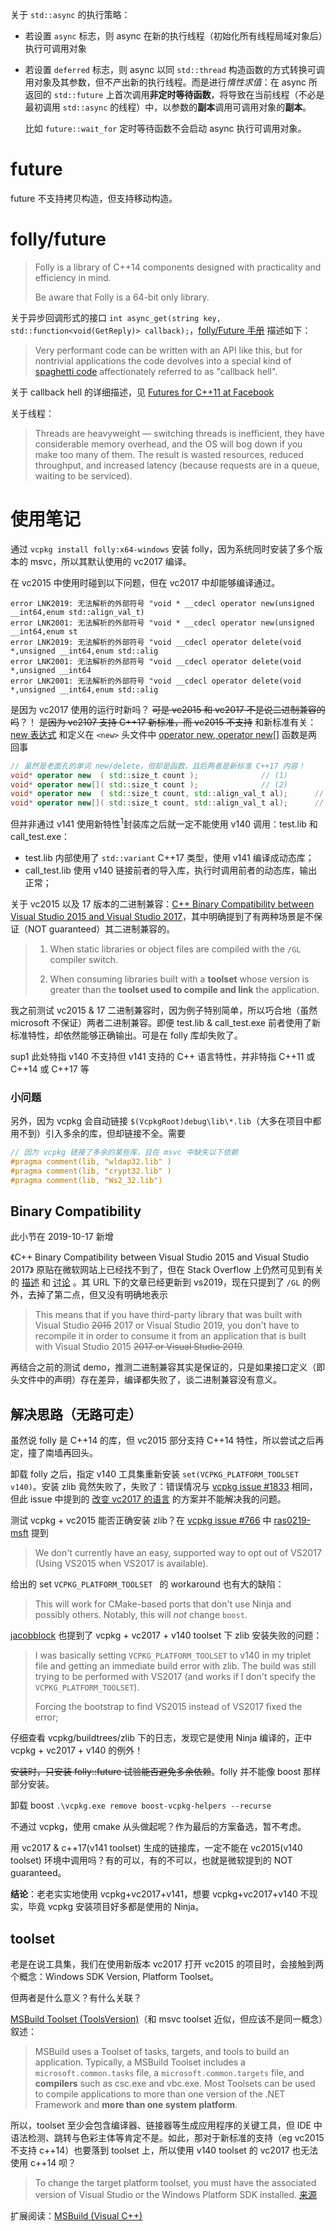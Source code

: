关于 `std::async` 的执行策略：
- 若设置 `async` 标志，则 async 在新的执行线程（初始化所有线程局域对象后）执行可调用对象
- 若设置 `deferred` 标志，则 async 以同 `std::thread` 构造函数的方式转换可调用对象及其参数，但不产出新的执行线程。而是进行*惰性求值*：在 async 所返回的 `std::future` 上首次调用**非定时等待函数**，将导致在当前线程（不必是最初调用 `std::async` 的线程）中，以参数的**副本**调用可调用对象的**副本**。

	比如 `future::wait_for` 定时等待函数不会启动 async 执行可调用对象。

# future

future 不支持拷贝构造，但支持移动构造。

# folly/future

> Folly is a library of C++14 components designed with practicality and efficiency in mind.
> 
> Be aware that Folly is a 64-bit only library.

关于异步回调形式的接口 `int async_get(string key, std::function<void(GetReply)> callback);`，[folly/Future 手册][3] 描述如下：

> Very performant code can be written with an API like this, but for nontrivial applications the code devolves into a special kind of [spaghetti code][1] affectionately referred to as "callback hell".

关于 callback hell 的详细描述，见 [Futures for C++11 at Facebook][2]

关于线程：

> Threads are heavyweight — switching threads is inefficient, they have considerable memory overhead, and the OS will bog down if you make too many of them. The result is wasted resources, reduced throughput, and increased latency (because requests are in a queue, waiting to be serviced).

# 使用笔记

通过 `vcpkg install folly:x64-windows` 安装 folly，因为系统同时安装了多个版本的 msvc，所以其默认使用的 vc2017 编译。

在 vc2015 中使用时碰到以下问题，但在 vc2017 中却能够编译通过。

```
error LNK2019: 无法解析的外部符号 "void * __cdecl operator new(unsigned __int64,enum std::align_val_t)
error LNK2001: 无法解析的外部符号 "void * __cdecl operator new(unsigned __int64,enum st
error LNK2019: 无法解析的外部符号 "void __cdecl operator delete(void *,unsigned __int64,enum std::alig
error LNK2001: 无法解析的外部符号 "void __cdecl operator delete(void *,unsigned __int64
error LNK2001: 无法解析的外部符号 "void __cdecl operator delete(void *,unsigned __int64,enum std::alig
```

是因为 vc2017 使用的运行时新吗？ ~~可是 vc2015 和 vc2017 不是说二进制兼容的吗~~？！ ~~是因为 vc2107 支持 C++17 新标准，而 vc2015 不支持~~ 和新标准有关：[new 表达式][9] 和定义在 `<new>` 头文件中 [operator new, operator new[]][10] 函数是两回事

```cpp
// 虽然是老面孔的单词 new/delete，但却是函数，且后两者是新标准 C++17 内容！
void* operator new  ( std::size_t count );				// (1)	
void* operator new[]( std::size_t count );				// (2)	
void* operator new  ( std::size_t count, std::align_val_t al);		// (3)	(C++17 起)
void* operator new[]( std::size_t count, std::align_val_t al);		// (4)	(C++17 起)
```

但并非通过 v141 使用新特性<sup>1</sup>封装库之后就一定不能使用 v140 调用：test.lib 和 call_test.exe：
- test.lib 内部使用了 `std::variant` C++17 类型，使用 v141 编译成动态库；
- call_test.lib 使用 v140 链接前者的导入库，执行时调用前者的动态库，输出正常； 

关于 vc2015 以及 17 版本的二进制兼容：[C++ Binary Compatibility between Visual Studio 2015 and Visual Studio 2017][4]，其中明确提到了有两种场景是不保证（NOT guaranteed）其二进制兼容的。

> 1. When static libraries or object files are compiled with the `/GL` compiler switch.
> 
> 2. When consuming libraries built with a **toolset** whose version is greater than the **toolset used to compile and link** the application. 

我之前测试 vc2015 & 17 二进制兼容时，因为例子特别简单，所以巧合地（虽然 microsoft 不保证）两者二进制兼容。即便 test.lib & call_test.exe 前者使用了新标准特性，却依然能够正确输出。可是在 folly 库却失败了。

sup1 此处特指 v140 不支持但 v141 支持的 C++ 语言特性，并非特指 C++11 或 C++14 或 C++17 等

### 小问题

另外，因为 vcpkg 会自动链接 `$(VcpkgRoot)debug\lib\*.lib`（大多在项目中都用不到）引入多余的库，但却链接不全。需要
```cpp
// 因为 vcpkg 链接了多余的某些库，且在 msvc 中缺失以下依赖
#pragma comment(lib, "wldap32.lib" )
#pragma comment(lib, "crypt32.lib" )
#pragma comment(lib, "Ws2_32.lib")
```

##  Binary Compatibility

此小节在 2019-10-17 新增

《C++ Binary Compatibility between Visual Studio 2015 and Visual Studio 2017》 原贴在微软网站上已经找不到了，但在 Stack Overflow 上仍然可见到有关的 [描述][113] 和 [讨论][114] 。其 URL 下的文章已经更新到 vs2019，现在只提到了 `/GL` 的例外，去掉了第二点，但又没有明确地表示

> This means that if you have third-party library that was built with Visual Studio ~~2015~~ 2017 or Visual Studio 2019, you don't have to recompile it in order to consume it from an application that is built with Visual Studio 2015 ~~2017 or Visual Studio 2019~~.

再结合之前的测试 demo，推测二进制兼容其实是保证的，只是如果接口定义（即头文件中的声明）存在差异，编译都失败了，谈二进制兼容没有意义。

## 解决思路（无路可走）

虽然说 folly 是 C++14 的库，但 vc2015 部分支持 C++14 特性，所以尝试之后再定，撞了南墙再回头。

卸载 folly 之后，指定 v140 工具集重新安装 `set(VCPKG_PLATFORM_TOOLSET v140)`。安装 zlib 竟然失败了，失败了：错误情况与 [vcpkg issue #1833][5] 相同，但此 issue 中提到的 [改变 vc2017 的语言][6] 的方案并不能解决我的问题。

测试 vcpkg + vc2015 能否正确安装 zlib？在 [vcpkg issue #766][11] 中 [ras0219-msft][111] 提到

> We don't currently have an easy, supported way to opt out of VS2017 (Using VS2015 when VS2017 is available). 

给出的 set `VCPKG_PLATFORM_TOOLSET ` 的 workaround 也有大的缺陷：

> This will work for CMake-based ports that don't use Ninja and possibly others. Notably, this will _not_ change `boost`.

[jacobblock][112] 也提到了 vcpkg + vc2017 + v140 toolset 下 zlib 安装失败的问题：

> I was basically setting `VCPKG_PLATFORM_TOOLSET` to v140 in my triplet file and getting an immediate build error with zlib. The build was still trying to be performed with VS2017 (and works if I don't specify the `VCPKG_PLATFORM_TOOLSET`). 
> 
> Forcing the bootstrap to find VS2015 instead of VS2017 fixed the error;

仔细查看 vcpkg/buildtrees/zlib 下的日志，发现它是使用 Ninja 编译的，正中 vcpkg + vc2017 + v140 的例外！

~~安装时，只安装 folly::future 试验能否避免多余依赖~~。folly 并不能像 boost 那样部分安装。

卸载 boost `.\vcpkg.exe remove boost-vcpkg-helpers --recurse`

不通过 vcpkg，使用 cmake 从头做起呢？作为最后的方案备选，暂不考虑。

用 vc2017 & c++17(v141 toolset) 生成的链接库，一定不能在 vc2015(v140 toolset) 环境中调用吗？有的可以，有的不可以，也就是微软提到的 NOT guaranteed。

**结论**：老老实实地使用 vcpkg+vc2017+v141，想要 vcpkg+vc2017+v140 不现实，毕竟 vcpkg 安装项目好多都是使用的 Ninja。 

## toolset

老是在说工具集，我们在使用新版本 vc2017 打开 vc2015 的项目时，会接触到两个概念：Windows SDK Version, Platform Toolset。

但两者是什么意义？有什么关联？

[MSBuild Toolset (ToolsVersion)][7]（和 msvc toolset 近似，但应该不是同一概念）叙述：

> MSBuild uses a Toolset of tasks, targets, and tools to build an application. Typically, a MSBuild Toolset includes a `microsoft.common.tasks` file, a `microsoft.common.targets` file, and **compilers** such as csc.exe and vbc.exe. Most Toolsets can be used to compile applications to more than one version of the .NET Framework and **more than one system platform**. 

所以，toolset 至少会包含编译器、链接器等生成应用程序的关键工具，但 IDE 中语法检测、跳转与色彩主体等肯定不是。如此，那对于新标准的支持（eg vc2015 不支持 c++14）也要落到 toolset 上，所以使用 v140 toolset 的 vc2017 也无法使用 c++14 呗？ 

> To change the target platform toolset, you must have the associated version of Visual Studio or the Windows Platform SDK installed. [来源][8]

扩展阅读：[MSBuild (Visual C++)](https://docs.microsoft.com/zh-cn/cpp/build/msbuild-visual-cpp?view=vs-2017)

[1]:https://zh.wikipedia.org/wiki/%E9%9D%A2%E6%9D%A1%E5%BC%8F%E4%BB%A3%E7%A0%81
[2]:https://code.fb.com/developer-tools/futures-for-c-11-at-facebook/
[3]:https://github.com/facebook/folly/blob/master/folly/docs/Futures.md
[4]:https://docs.microsoft.com/en-us/cpp/porting/binary-compat-2015-2017?view=vs-2017
[5]:https://github.com/Microsoft/vcpkg/issues/1833
[6]:https://stackoverflow.com/a/43762131/6728820
[7]:https://docs.microsoft.com/en-us/visualstudio/msbuild/msbuild-toolset-toolsversion?view=vs-2017
[8]:https://docs.microsoft.com/zh-cn/cpp/build/how-to-modify-the-target-framework-and-platform-toolset?view=vs-2017
[9]:https://zh.cppreference.com/w/cpp/language/new
[10]:https://zh.cppreference.com/w/cpp/memory/new/operator_new
[11]:https://github.com/Microsoft/vcpkg/issues/766
[111]:https://github.com/Microsoft/vcpkg/issues/766#issuecomment-285918864
[112]:https://github.com/Microsoft/vcpkg/issues/766#issuecomment-356810721
[113]:https://stackoverflow.com/questions/53185019/questions-about-binary-compatibility-between-visual-studio-2015-and-visual-stud
[114]:https://stackoverflow.com/questions/53187152/is-the-official-binary-incompatibility-between-vs2017-and-vs2015-app-vs-dll-acc

